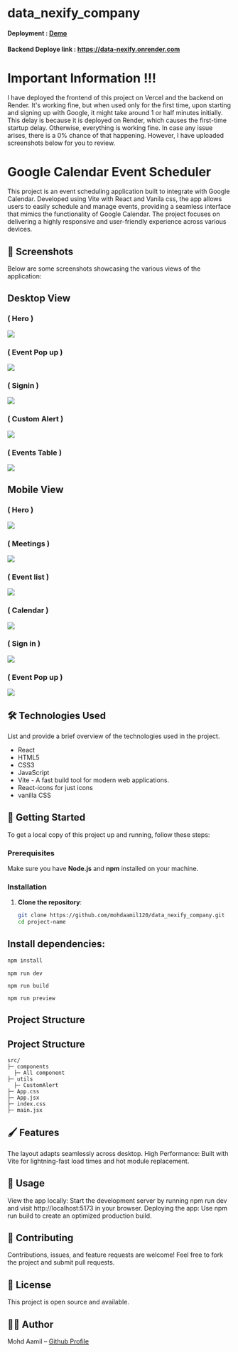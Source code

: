 # data_nexify_company
#### Deployment : <a href="https://data-nexify.vercel.app/">Demo</a>
#### Backend Deploye link : https://data-nexify.onrender.com

# Important Information !!!

I have deployed the frontend of this project on Vercel and the backend on Render. It's working fine, but when used only for the first time, upon starting and signing up with Google, it might take around 1 or half minutes initially. This delay is because it is deployed on Render, which causes the first-time startup delay. Otherwise, everything is working fine. In case any issue arises, there is a 0% chance of that happening. However, I have uploaded screenshots below for you to review.

# Google Calendar Event Scheduler

This project is an event scheduling application built to integrate with Google Calendar. Developed using Vite with React and Vanila css, the app allows users to easily schedule and manage events, providing a seamless interface that mimics the functionality of Google Calendar. The project focuses on delivering a highly responsive and user-friendly experience across various devices.

## 📸 Screenshots

Below are some screenshots showcasing the various views of the application:

## Desktop View

###  ( Hero )
<img src="client/Screenshots\d1.png"/>

###  ( Event Pop up )
<img src="client/Screenshots\d2.png"/>

###  ( Signin )
<img src="client/Screenshots\d3.png"/>

###  ( Custom Alert )
<img src="client/Screenshots\d4.png"/>

###  ( Events Table )
<img src="client/Screenshots\d5.png"/>


## Mobile View

###  ( Hero )
<img src="client/Screenshots\m1.png"/>

###  ( Meetings )
<img src="client/Screenshots\m2.png"/>


###  ( Event list )
<img src="client/Screenshots\m3.png"/>

###  ( Calendar )
<img src="client/Screenshots\m4.png"/>

###  ( Sign in )
<img src="client/Screenshots\m5.png"/>

###  ( Event Pop up )
<img src="client/Screenshots\m6.png"/>

## 🛠️ Technologies Used
List and provide a brief overview of the technologies used in the project.

- React
- HTML5
- CSS3
- JavaScript
- Vite - A fast build tool for modern web applications.
- React-icons for just icons
- vanilla CSS

## 🚀 Getting Started

To get a local copy of this project up and running, follow these steps:

### Prerequisites

Make sure you have **Node.js** and **npm** installed on your machine.

### Installation

1. **Clone the repository**:
   ```bash
   git clone https://github.com/mohdaamil120/data_nexify_company.git
   cd project-name
   ```
## Install dependencies:

```bash
npm install
```
```Run the development server:
npm run dev
```
```Build the project for production:
npm run build
```
```Preview the production build:
npm run preview
```
## Project Structure

## Project Structure
```plaintext
src/
├─ components
  ├─ All component
├─ utils
  ├─ CustomAlert 
├─ App.css
├─ App.jsx
├─ index.css
├─ main.jsx
```


## 🖌️ Features
The layout adapts seamlessly across desktop.
High Performance: Built with Vite for lightning-fast load times and hot module replacement.
## 🌟 Usage
View the app locally: Start the development server by running npm run dev and visit http://localhost:5173 in your browser.
Deploying the app: Use npm run build to create an optimized production build.

## 🤝 Contributing
Contributions, issues, and feature requests are welcome! Feel free to fork the project and submit pull requests.

## 📄 License
This project is open source and available.

## 🧑‍💻 Author
Mohd Aamil – <a href="https://github.com/mohdaamil120"> Github Profile</a> 


